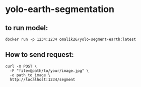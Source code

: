 # yolo-earth-segmentation



## to run model:
```
docker run -p 1234:1234 omalik26/yolo-segment-earth:latest
```

## How to send request:

```
curl -X POST \
  -F "file=@path/to/your/image.jpg" \
  -o path_to_image \
  http://localhost:1234/segment
```
